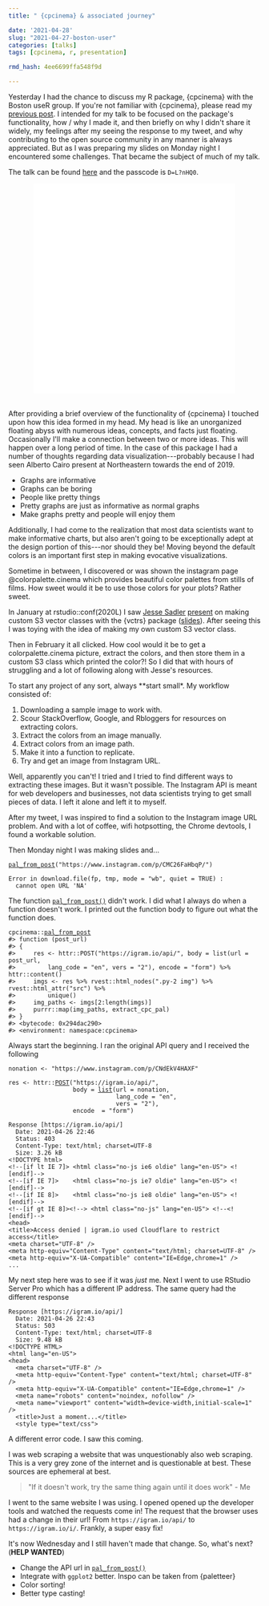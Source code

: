 ```yaml
---
title: " {cpcinema} & associated journey"

date: '2021-04-28'
slug: "2021-04-27-boston-user"
categories: [talks]
tags: [cpcinema, r, presentation]

rmd_hash: 4ee6699ffa548f9d

---
```


Yesterday I had the chance to discuss my R package, {cpcinema} with the Boston useR group. If you're not familiar with {cpcinema}, please read my [previous post](http://josiahparry.com/post/2021-03-14-cpcinema/). I intended for my talk to be focused on the package's functionality, how / why I made it, and then briefly on why I didn't share it widely, my feelings after my seeing the response to my tweet, and why contributing to the open source community in any manner is always appreciated. But as I was preparing my slides on Monday night I encountered some challenges. That became the subject of much of my talk.

The talk can be found [here](https://zoom.us/rec/share/hBx2iXVFb3cUGIepi87KC5Arnkt1uMWpg-xLwyF1mr_7wz6c5j7GB_K6TlGjh1KB.v50ZyzvWXgRzd1lo) and the passcode is `D=L?nHQ0`.

<div class="highlight">

<embed src="./cpcinema.pdf" width="80%" height="420px" style="display: block; margin: auto;" type="application/pdf" />

</div>

<br>

After providing a brief overview of the functionality of {cpcinema} I touched upon how this idea formed in my head. My head is like an unorganized floating abyss with numerous ideas, concepts, and facts just floating. Occasionally I'll make a connection between two or more ideas. This will happen over a long period of time. In the case of this package I had a number of thoughts regarding data visualization---probably because I had seen Alberto Cairo present at Northeastern towards the end of 2019.

-   Graphs are informative
-   Graphs can be boring
-   People like pretty things
-   Pretty graphs are just as informative as normal graphs
-   Make graphs pretty and people will enjoy them

Additionally, I had come to the realization that most data scientists want to make informative charts, but also aren't going to be exceptionally adept at the design portion of this---nor should they be! Moving beyond the default colors is an important first step in making evocative visualizations.

Sometime in between, I discovered or was shown the instagram page @colorpalette.cinema which provides beautiful color palettes from stills of films. How sweet would it be to use those colors for your plots? Rather sweet.

In January at rstudio::conf(2020L) I saw [Jesse Sadler](jessesadler.com) [present](https://www.rstudio.com/resources/rstudioconf-2020/vctrs-creating-custom-vector-classes-with-the-vctrs-package/) on making custom S3 vector classes with the {vctrs} package ([slides](https://www.jessesadler.com/slides/RStudio2020.pdf)). After seeing this I was toying with the idea of making my own custom S3 vector class.

Then in February it all clicked. How cool would it be to get a colorpalette.cinema picture, extract the colors, and then store them in a custom S3 class which printed the color?! So I did that with hours of struggling and a lot of following along with Jesse's resources.

To start any project of any sort, always \*\*start small\*. My workflow consisted of:

1.  Downloading a sample image to work with.
2.  Scour StackOverflow, Google, and Rbloggers for resources on extracting colors.
3.  Extract the colors from an image manually.
4.  Extract colors from an image path.
5.  Make it into a function to replicate.
6.  Try and get an image from Instagram URL.

Well, apparently you can't! I tried and I tried to find different ways to extracting these images. But it wasn't possible. The Instagram API is meant for web developers and businesses, not data scientists trying to get small pieces of data. I left it alone and left it to myself.

After my tweet, I was inspired to find a solution to the Instagram image URL problem. And with a lot of coffee, wifi hotpsotting, the Chrome devtools, I found a workable solution.

Then Monday night I was making slides and...

<div class="highlight">

<pre class='chroma'><code class='language-r' data-lang='r'><span class='nf'><a href='https://rdrr.io/pkg/cpcinema/man/pal_from_post.html'>pal_from_post</a></span><span class='o'>(</span><span class='s'>"https://www.instagram.com/p/CMC26FaHbqP/"</span><span class='o'>)</span></code></pre>

</div>

    Error in download.file(fp, tmp, mode = "wb", quiet = TRUE) : 
      cannot open URL 'NA'

The function [`pal_from_post()`](https://rdrr.io/pkg/cpcinema/man/pal_from_post.html) didn't work. I did what I always do when a function doesn't work. I printed out the function body to figure out what the function does.

<div class="highlight">

<pre class='chroma'><code class='language-r' data-lang='r'><span class='nf'>cpcinema</span><span class='nf'>::</span><span class='nv'><a href='https://rdrr.io/pkg/cpcinema/man/pal_from_post.html'>pal_from_post</a></span>
<span class='c'>#&gt; function (post_url) </span>
<span class='c'>#&gt; &#123;</span>
<span class='c'>#&gt;     res &lt;- httr::POST("https://igram.io/api/", body = list(url = post_url, </span>
<span class='c'>#&gt;         lang_code = "en", vers = "2"), encode = "form") %&gt;% httr::content()</span>
<span class='c'>#&gt;     imgs &lt;- res %&gt;% rvest::html_nodes(".py-2 img") %&gt;% rvest::html_attr("src") %&gt;% </span>
<span class='c'>#&gt;         unique()</span>
<span class='c'>#&gt;     img_paths &lt;- imgs[2:length(imgs)]</span>
<span class='c'>#&gt;     purrr::map(img_paths, extract_cpc_pal)</span>
<span class='c'>#&gt; &#125;</span>
<span class='c'>#&gt; &lt;bytecode: 0x294dac290&gt;</span>
<span class='c'>#&gt; &lt;environment: namespace:cpcinema&gt;</span></code></pre>

</div>

Always start the beginning. I ran the original API query and I received the following

<div class="highlight">

<pre class='chroma'><code class='language-r' data-lang='r'><span class='nv'>nonation</span> <span class='o'>&lt;-</span> <span class='s'>"https://www.instagram.com/p/CNdEkV4HAXF"</span>

<span class='nv'>res</span> <span class='o'>&lt;-</span> <span class='nf'>httr</span><span class='nf'>::</span><span class='nf'><a href='https://httr.r-lib.org/reference/POST.html'>POST</a></span><span class='o'>(</span><span class='s'>"https://igram.io/api/"</span>,
                  body <span class='o'>=</span> <span class='nf'><a href='https://rdrr.io/r/base/list.html'>list</a></span><span class='o'>(</span>url <span class='o'>=</span> <span class='nv'>nonation</span>,
                              lang_code <span class='o'>=</span> <span class='s'>"en"</span>,
                              vers <span class='o'>=</span> <span class='s'>"2"</span><span class='o'>)</span>,
                  encode  <span class='o'>=</span> <span class='s'>"form"</span><span class='o'>)</span> </code></pre>

</div>

    Response [https://igram.io/api/]
      Date: 2021-04-26 22:46
      Status: 403
      Content-Type: text/html; charset=UTF-8
      Size: 3.26 kB
    <!DOCTYPE html>
    <!--[if lt IE 7]> <html class="no-js ie6 oldie" lang="en-US"> <![endif]-->
    <!--[if IE 7]>    <html class="no-js ie7 oldie" lang="en-US"> <![endif]-->
    <!--[if IE 8]>    <html class="no-js ie8 oldie" lang="en-US"> <![endif]-->
    <!--[if gt IE 8]><!--> <html class="no-js" lang="en-US"> <!--<![endif]-->
    <head>
    <title>Access denied | igram.io used Cloudflare to restrict access</title>
    <meta charset="UTF-8" />
    <meta http-equiv="Content-Type" content="text/html; charset=UTF-8" />
    <meta http-equiv="X-UA-Compatible" content="IE=Edge,chrome=1" />
    ...

My next step here was to see if it was *just* me. Next I went to use RStudio Server Pro which has a different IP address. The same query had the different response

    Response [https://igram.io/api/]
      Date: 2021-04-26 22:43
      Status: 503
      Content-Type: text/html; charset=UTF-8
      Size: 9.48 kB
    <!DOCTYPE HTML>
    <html lang="en-US">
    <head>
      <meta charset="UTF-8" />
      <meta http-equiv="Content-Type" content="text/html; charset=UTF-8" />
      <meta http-equiv="X-UA-Compatible" content="IE=Edge,chrome=1" />
      <meta name="robots" content="noindex, nofollow" />
      <meta name="viewport" content="width=device-width,initial-scale=1" />
      <title>Just a moment...</title>
      <style type="text/css">

A different error code. I saw this coming.

I was web scraping a website that was unquestionably also web scraping. This is a very grey zone of the internet and is questionable at best. These sources are ephemeral at best.

> "If it doesn't work, try the same thing again until it does work" - Me

I went to the same website I was using. I opened opened up the developer tools and watched the requests come in! The request that the browser uses had a change in their url! From `https://igram.io/api/` to `https://igram.io/i/`. Frankly, a super easy fix!

It's now Wednesday and I still haven't made that change. So, what's next? (**HELP WANTED**)

-   Change the API url in [`pal_from_post()`](https://rdrr.io/pkg/cpcinema/man/pal_from_post.html)
-   Integrate with `ggplot2` better. Inspo can be taken from {paletteer}
-   Color sorting!
-   Better type casting!

